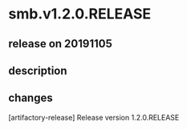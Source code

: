 # smb.v1.2.0.RELEASE

## release on 20191105

## description

## changes

[artifactory-release] Release version 1.2.0.RELEASE

